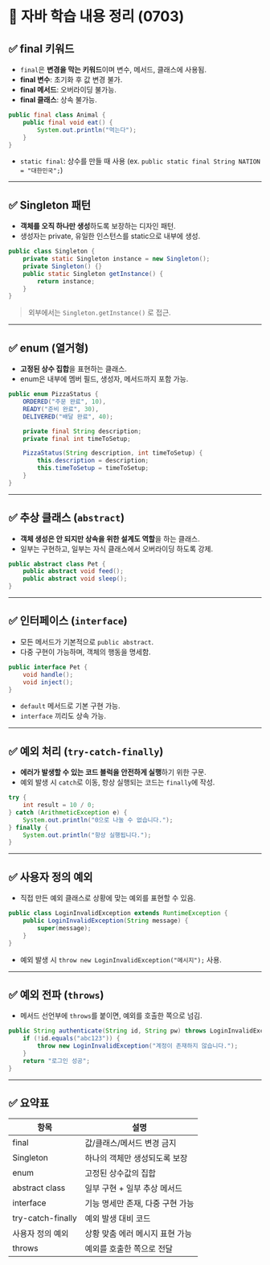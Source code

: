 # 📘 자바 학습 내용 정리 (0703)

## ✅ final 키워드

- `final`은 **변경을 막는 키워드**이며 변수, 메서드, 클래스에 사용됨.
- **final 변수**: 초기화 후 값 변경 불가.
- **final 메서드**: 오버라이딩 불가능.
- **final 클래스**: 상속 불가능.

```java
public final class Animal {
    public final void eat() {
        System.out.println("먹는다");
    }
}
```

- `static final`: 상수를 만들 때 사용 (ex. `public static final String NATION = "대한민국";`)

---

## ✅ Singleton 패턴

- **객체를 오직 하나만 생성**하도록 보장하는 디자인 패턴.
- 생성자는 private, 유일한 인스턴스를 static으로 내부에 생성.

```java
public class Singleton {
    private static Singleton instance = new Singleton();
    private Singleton() {}
    public static Singleton getInstance() {
        return instance;
    }
}
```

> 외부에서는 `Singleton.getInstance()` 로 접근.

---

## ✅ enum (열거형)

- **고정된 상수 집합**을 표현하는 클래스.
- enum은 내부에 멤버 필드, 생성자, 메서드까지 포함 가능.

```java
public enum PizzaStatus {
    ORDERED("주문 완료", 10),
    READY("준비 완료", 30),
    DELIVERED("배달 완료", 40);

    private final String description;
    private final int timeToSetup;

    PizzaStatus(String description, int timeToSetup) {
        this.description = description;
        this.timeToSetup = timeToSetup;
    }
}
```

---

## ✅ 추상 클래스 (`abstract`)

- **객체 생성은 안 되지만 상속을 위한 설계도 역할**을 하는 클래스.
- 일부는 구현하고, 일부는 자식 클래스에서 오버라이딩 하도록 강제.

```java
public abstract class Pet {
    public abstract void feed();
    public abstract void sleep();
}
```

---

## ✅ 인터페이스 (`interface`)

- 모든 메서드가 기본적으로 `public abstract`.
- 다중 구현이 가능하며, 객체의 행동을 명세함.

```java
public interface Pet {
    void handle();
    void inject();
}
```

- `default` 메서드로 기본 구현 가능.
- `interface` 끼리도 상속 가능.

---

## ✅ 예외 처리 (`try-catch-finally`)

- **에러가 발생할 수 있는 코드 블럭을 안전하게 실행**하기 위한 구문.
- 예외 발생 시 `catch`로 이동, 항상 실행되는 코드는 `finally`에 작성.

```java
try {
    int result = 10 / 0;
} catch (ArithmeticException e) {
    System.out.println("0으로 나눌 수 없습니다.");
} finally {
    System.out.println("항상 실행됩니다.");
}
```

---

## ✅ 사용자 정의 예외

- 직접 만든 예외 클래스로 상황에 맞는 예외를 표현할 수 있음.

```java
public class LoginInvalidException extends RuntimeException {
    public LoginInvalidException(String message) {
        super(message);
    }
}
```

- 예외 발생 시 `throw new LoginInvalidException("메시지");` 사용.

---

## ✅ 예외 전파 (`throws`)

- 메서드 선언부에 `throws`를 붙이면, 예외를 호출한 쪽으로 넘김.

```java
public String authenticate(String id, String pw) throws LoginInvalidException {
    if (!id.equals("abc123")) {
        throw new LoginInvalidException("계정이 존재하지 않습니다.");
    }
    return "로그인 성공";
}
```

---

## ✅ 요약표

| 항목              | 설명 |
|------------------|------|
| final            | 값/클래스/메서드 변경 금지 |
| Singleton        | 하나의 객체만 생성되도록 보장 |
| enum             | 고정된 상수값의 집합 |
| abstract class   | 일부 구현 + 일부 추상 메서드 |
| interface        | 기능 명세만 존재, 다중 구현 가능 |
| try-catch-finally| 예외 발생 대비 코드 |
| 사용자 정의 예외   | 상황 맞춤 에러 메시지 표현 가능 |
| throws           | 예외를 호출한 쪽으로 전달 |

